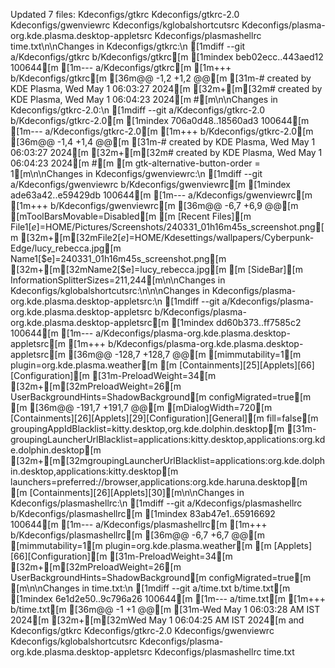 Updated 7 files: Kdeconfigs/gtkrc
Kdeconfigs/gtkrc-2.0
Kdeconfigs/gwenviewrc
Kdeconfigs/kglobalshortcutsrc
Kdeconfigs/plasma-org.kde.plasma.desktop-appletsrc
Kdeconfigs/plasmashellrc
time.txt\n\nChanges in Kdeconfigs/gtkrc:\n    [1mdiff --git a/Kdeconfigs/gtkrc b/Kdeconfigs/gtkrc[m
    [1mindex beb02ecc..443aed12 100644[m
    [1m--- a/Kdeconfigs/gtkrc[m
    [1m+++ b/Kdeconfigs/gtkrc[m
    [36m@@ -1,2 +1,2 @@[m
    [31m-# created by KDE Plasma, Wed May 1 06:03:27 2024[m
    [32m+[m[32m# created by KDE Plasma, Wed May 1 06:04:23 2024[m
     #[m\n\nChanges in Kdeconfigs/gtkrc-2.0:\n    [1mdiff --git a/Kdeconfigs/gtkrc-2.0 b/Kdeconfigs/gtkrc-2.0[m
    [1mindex 706a0d48..18560ad3 100644[m
    [1m--- a/Kdeconfigs/gtkrc-2.0[m
    [1m+++ b/Kdeconfigs/gtkrc-2.0[m
    [36m@@ -1,4 +1,4 @@[m
    [31m-# created by KDE Plasma, Wed May 1 06:03:27 2024[m
    [32m+[m[32m# created by KDE Plasma, Wed May 1 06:04:23 2024[m
     #[m
     [m
     gtk-alternative-button-order = 1[m\n\nChanges in Kdeconfigs/gwenviewrc:\n    [1mdiff --git a/Kdeconfigs/gwenviewrc b/Kdeconfigs/gwenviewrc[m
    [1mindex ade63a42..e59429db 100644[m
    [1m--- a/Kdeconfigs/gwenviewrc[m
    [1m+++ b/Kdeconfigs/gwenviewrc[m
    [36m@@ -6,7 +6,9 @@[m [mToolBarsMovable=Disabled[m
     [m
     [Recent Files][m
     File1[$e]=$HOME/Pictures/Screenshots/240331_01h16m45s_screenshot.png[m
    [32m+[m[32mFile2[$e]=$HOME/Kdesettings/wallpapers/Cyberpunk-Edge/lucy_rebecca.jpg[m
     Name1[$e]=240331_01h16m45s_screenshot.png[m
    [32m+[m[32mName2[$e]=lucy_rebecca.jpg[m
     [m
     [SideBar][m
     InformationSplitterSizes=211,244[m\n\nChanges in Kdeconfigs/kglobalshortcutsrc:\n\n\nChanges in Kdeconfigs/plasma-org.kde.plasma.desktop-appletsrc:\n    [1mdiff --git a/Kdeconfigs/plasma-org.kde.plasma.desktop-appletsrc b/Kdeconfigs/plasma-org.kde.plasma.desktop-appletsrc[m
    [1mindex dd60b373..ff7585c2 100644[m
    [1m--- a/Kdeconfigs/plasma-org.kde.plasma.desktop-appletsrc[m
    [1m+++ b/Kdeconfigs/plasma-org.kde.plasma.desktop-appletsrc[m
    [36m@@ -128,7 +128,7 @@[m [mimmutability=1[m
     plugin=org.kde.plasma.weather[m
     [m
     [Containments][25][Applets][66][Configuration][m
    [31m-PreloadWeight=34[m
    [32m+[m[32mPreloadWeight=26[m
     UserBackgroundHints=ShadowBackground[m
     configMigrated=true[m
     [m
    [36m@@ -191,7 +191,7 @@[m [mDialogWidth=720[m
     [Containments][26][Applets][29][Configuration][General][m
     fill=false[m
     groupingAppIdBlacklist=kitty.desktop,org.kde.dolphin.desktop[m
    [31m-groupingLauncherUrlBlacklist=applications:kitty.desktop,applications:org.kde.dolphin.desktop[m
    [32m+[m[32mgroupingLauncherUrlBlacklist=applications:org.kde.dolphin.desktop,applications:kitty.desktop[m
     launchers=preferred://browser,applications:org.kde.haruna.desktop[m
     [m
     [Containments][26][Applets][30][m\n\nChanges in Kdeconfigs/plasmashellrc:\n    [1mdiff --git a/Kdeconfigs/plasmashellrc b/Kdeconfigs/plasmashellrc[m
    [1mindex 83ab47e1..65916692 100644[m
    [1m--- a/Kdeconfigs/plasmashellrc[m
    [1m+++ b/Kdeconfigs/plasmashellrc[m
    [36m@@ -6,7 +6,7 @@[m [mimmutability=1[m
     plugin=org.kde.plasma.weather[m
     [m
     [Applets][66][Configuration][m
    [31m-PreloadWeight=34[m
    [32m+[m[32mPreloadWeight=26[m
     UserBackgroundHints=ShadowBackground[m
     configMigrated=true[m
     [m\n\nChanges in time.txt:\n    [1mdiff --git a/time.txt b/time.txt[m
    [1mindex 6e1d2e50..9c796a26 100644[m
    [1m--- a/time.txt[m
    [1m+++ b/time.txt[m
    [36m@@ -1 +1 @@[m
    [31m-Wed May  1 06:03:28 AM IST 2024[m
    [32m+[m[32mWed May  1 06:04:25 AM IST 2024[m and Kdeconfigs/gtkrc
Kdeconfigs/gtkrc-2.0
Kdeconfigs/gwenviewrc
Kdeconfigs/kglobalshortcutsrc
Kdeconfigs/plasma-org.kde.plasma.desktop-appletsrc
Kdeconfigs/plasmashellrc
time.txt 
